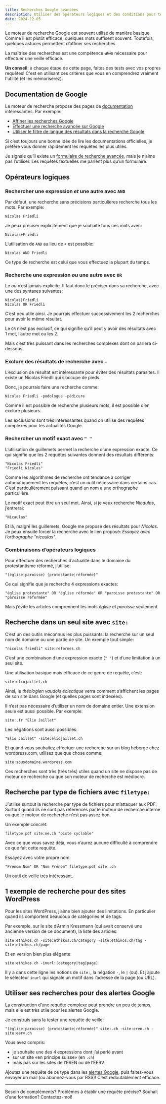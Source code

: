 ```yaml
---
title: Recherches Google avancées
description: Utiliser des opérateurs logiques et des conditions pour tout trouver rapidement. Et pour se construire des alertes Google pour une veille efficace.
date: 2024-12-05
---
```


Le moteur de recherche Google est souvent utilisé de manière basique.
Comme il est plutôt efficace, quelques mots suffisent souvent.
Toutefois, quelques astuces permettent d’affiner ses recherches.

La maîtrise des recherches est une compétence ~~utile~~ nécessaire pour effectuer une veille efficace.

**Un conseil:** à chaque étape de cette page, faites des tests avec vos propres requêtes! C'est en utilisant ces critères que vous en comprendrez vraiment l'utilité (et les mémoriserez).

## Documentation de Google

Le moteur de recherche propose des pages de [documentation](https://support.google.com/websearch) intéressantes.
Par exemple:

- [Affiner les recherches Google](https://support.google.com/websearch/answer/2466433)
- [Effectuer une recherche avancée sur Google](https://support.google.com/websearch/answer/35890)
- [Utiliser le filtre de langue des résultats dans la recherche Google](https://support.google.com/websearch/answer/13485060)

Si c’est toujours une bonne idée de lire les documentations officielles, je préfère vous donner rapidement les requêtes les plus utiles.

Je signale qu’il existe un [formulaire de recherche avancée](https://www.google.ch/advanced_search), mais je n’aime pas l’utiliser.
Les requêtes textuelles me parlent plus qu’un formulaire.

## Opérateurs logiques

### Rechercher une expression *et* une autre avec `AND`

Par défaut, une recherche sans précisions particulières recherche tous les mots.
Par exemple:

    Nicolas Friedli

Je peux préciser explicitement que je souhaite tous ces mots avec:

    Nicolas+Friedli

L’utilisation de `AND` au lieu de `+` est possible:

    Nicolas AND Friedli

Ce type de recherche est celui que vous effectuez la plupart du temps.

### Recherche une expression *ou* une autre avec `OR`

Le *ou* n’est jamais explicite.
Il faut donc le préciser dans sa recherche, avec une des syntaxes suivantes:

    Nicolas|Friedli
    Nicolas OR Friedli

C’est peu utile ainsi.
Je pourrais effectuer successivement les 2 recherches pour avoir le même résultat.

Le `OR` n’est pas exclusif, ce qui signifie qu’il peut y avoir des résultats avec 1 mot, l’autre mot ou les 2.

Mais c’est très puissant dans les recherches complexes dont on parlera ci-dessous.

### Exclure des résultats de recherche avec `-`

L’exclusion de résultat est intéressante pour éviter des résultats parasites.
Il existe un Nicolas Friedli qui s’occupe de pieds.

Donc, je pourrais faire une recherche comme:

    Nicolas Friedli -podologue -pédicure

Comme il est possible de recherche plusieurs mots, il est possible d’en exclure plusieurs.

Les exclusions sont très intéressantes quand on utilise des requêtes complexes pour les actualités Google.

### Rechercher un motif exact avec `" "`

L’utilisation de guillemets permet la recherche d’une expression exacte.
Ce qui signifie que les 2 requêtes suivantes donnent des résultats différents:

    "Nicolas Friedli"
    "Friedli Nicolas"

Comme les algorithmes de recherche ont tendance à corriger automatiquement les requêtes, c’est un outil nécessaire dans certains cas.
C’est particulièrement puissant quand un nom a une orthographe particulière.

Le motif exact peut être un seul mot.
Ainsi, si je veux recherche *Nicaulas*, j’entrerai:

    "Nicaulas"

Et là, malgré les guillemets, Google me propose des résultats pour *Nicolas*. 
Je peux ensuite forcer la recherche avec le lien proposé: *Essayez avec l’orthographe "nicaulas"*.

### Combinaisons d’opérateurs logiques

Pour effectuer des recherches d’actualité dans le domaine du protestantisme réformé, j’utilise:

    "(église|paroisse) (protestante|réformée)"

Ce qui signifie que je recherche 4 expressions exactes:

    "église protestante" OR "église réformée" OR "paroisse protestante" OR "paroisse réformée"

Mais j’évite les articles comprennent les mots *église* et *paroisse* seulement.

## Recherche dans un seul site avec `site:`

C’est un des outils méconnus les plus puissants: la recherche sur un seul nom de domaine ou une partie de site.
Un exemple tout simple:

    "nicolas friedli" site:reformes.ch

C’est une combinaison d’une expression exacte (`" "`) et d’une limitation à un seul site.

Une utilisation basique mais efficace de ce genre de requête, c’est:

    site:eliojaillet.ch

Ainsi, le *théologien vaudois éclectique* verra comment s’affichent les pages de son site dans Google (et quelles pages sont indexées).

Il n’est pas nécessaire d’utiliser un nom de domaine entier.
Une extension seule est aussi possible.
Par exemple:

    site:.fr "Elio Jaillet"

Les négations sont aussi possibles:

    "Elio Jaillet" -site:eliojaillet.ch

Et quand vous souhaitez effectuer une recherche sur un blog hébergé chez wordpress.com, utilisez quelque chose comme:

    site:sousdomaine.wordpress.com

Ces recherches sont très (très très) utiles quand un site ne dispose pas de moteur de recherche ou que son moteur de recherche est médiocre.

## Recherche par type de fichiers avec `filetype:`

J’utilise surtout la recherche par type de fichiers pour m’attaquer aux PDF.
Surtout quand ils ne sont pas référencés par le moteur de recherche interne ou que le moteur de recherche n’est pas assez bon.

Un exemple concret:

    filetype:pdf site:ne.ch "piste cyclable"

Avec ce que vous savez déjà, vous n’aurez aucune difficulté à comprendre ce que fait cette requête.

Essayez avec votre propre nom:

    "Prénom Nom" OR "Nom Prénom" filetype:pdf site:.ch

Un outil de veille très intéressant.

## 1 exemple de recherche pour des sites WordPress

Pour les sites WordPress, j’aime bien ajouter des limitations.
En particulier quand ils comportent beaucoup de catégories et de tags.

Par exemple, sur le site d’Armin Kressmann (qui avait conservé une ancienne version de ce document), la liste des articles:

    site:ethikos.ch -site:ethikos.ch/category -site:ethikos.ch/tag -site:ethikos.ch/page

Et en version bien plus élégante:

    site:ethikos.ch -inurl:(category|tag|page)

Il y a dans cette ligne les notions de `site:`, la négation `-`, le `|` (ou).
Et j’ajoute le sélecteur `inurl` qui signale un motif dans l’adresse de la page (ou URL).

## Utiliser ses recherches pour des alertes Google

La construction d’une requête complexe peut prendre un peu de temps, mais elle est très utile pour les alertes Google.

Je construis sans la tester une requête de veille:

    "(église|paroisse) (protestante|réformée)" site:.ch -site:eren.ch -site:eerv.ch

Vous avez compris:

- je souhaite une des 4 expressions dont j’ai parlé avant
- sur un site «en principe suisse» (en `.ch`)
- mais pas sur les sites de l’EREN ou de l’EERV

Ajoutez une requête de ce type dans les [alertes Google](https://www.google.ch/alerts?hl=fr), puis faites-vous envoyer un mail (ou abonnez-vous par RSS)! 
C’est redoutablement efficace.

----

Besoin de compléments?
Problèmes à établir une requête précise?
Souhait d’une formation?
Contactez-moi!